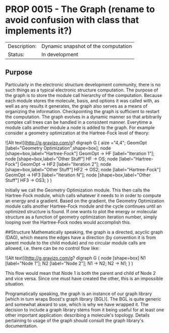 # PROP 0015 - The Graph (rename to avoid confusion with class that implements it?)

|                |                                           |
|:---------------|:------------------------------------------|
| Description:   | Dynamic snapshot of the computation       |
| Status:        | In development                            |
 

## Purpose
Particularly in the electronic structure development community, there is no such things as a typical electronic structure computation.  The purpose of the graph is to store the module call hierarchy of the computation.  Because each module stores the molecule, basis, and options it was called with, as well as any results it generates, the graph also serves as a means of organizing the information.  Checkpointing the graph is sufficient to restart the computation.  The graph evolves in a dynamic manner so that arbitrarily complex call trees can be handled in a consistent manner.  Everytime a module calls another module a node is added to the graph.  For example consider a geometry optimization at the Hartree-Fock level of theory:

![Alt text](http://g.gravizo.com/g?
  digraph G {
    aize ="4,4";
    GeomOpt [label="Geometry Optimization",shape=box];
    node [shape=box,label="Hartree-Fock"]
    GeomOpt -> HF [label="Iteration 1"];
    node [shape=box,label="Other Stuff"]
    HF -> OS;
    node [label="Hartree-Fock"]
    GeomOpt -> HF2 [label="Iteration 2"];
    node [shape=box,label="Other Stuff"]
    HF2 -> OS2;
    node [label="Hartree-Fock"]
    GeomOpt -> HF3 [label="Iteration N"];
    node [shape=box,label="Other Stuff"]
    HF3 -> OS3;
  }
)

Initially we call the Geometry Optimization module.  This then calls the Hartree-Fock module, which calls whatever it needs to in order to compute an energy and a gradient.  Based on the gradient, the Geometry Optimization module calls another Hartree-Fock module and the cycle continues until an optimized structure is found.  If one wants to plot the energy or molecular structure as a function of geometry optimization iteration number, simply looping over the Hartree-Fock nodes would accomplish this.

##Structure
Mathematically speaking, the graph is a directed, acyclic graph (DAG), which means the edges have a direction (by convention it is from parent module to the child module) and no circular module calls are allowed, i.e. there can be no control flow like:

![Alt text](http://g.gravizo.com/g?
  digraph G {
    node [shape=box]
    N1 [label="Node 1"];
    N2 [label="Node 2"];
    N1 -> N2;
    N2 -> N1;
  }
)

This flow would mean that Node 1 is both the parent and child of Node 2 and vice versa.  Since one must have created the other, this is an impossible situation.

Programatically speaking, the graph is an instance of our graph library [which in turn wraps Boost's graph library (BGL)].  The BGL is quite generic and somewhat akward to use, which is why we have wrapped it.  The decision to include a graph library stems from it being useful for at least one other important application: describing a molecule's topology.  Details pertaining to usage of the graph should consult the graph library's documentation.

